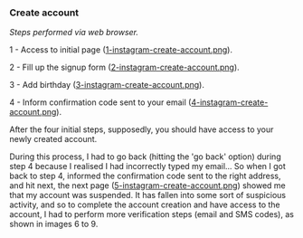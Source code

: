 ### Create account

*Steps performed via web browser.*

1 - Access to initial page ([1-instagram-create-account.png](./create/1-instagram-create-account.png)).

2 - Fill up the signup form ([2-instagram-create-account.png](./create/2-instagram-create-account.png)).

3 - Add birthday ([3-instagram-create-account.png](./create/3-instagram-create-account.png)).

4 - Inform confirmation code sent to your email ([4-instagram-create-account.png](./create/4-instagram-create-account.png)).

After the four initial steps, supposedly, you should have access to your newly created account.

During this process, I had to go back (hitting the 'go back' option) during step 4 because I realised I had incorrectly typed my email... So when I got back to step 4, informed the confirmation code sent to the right address, and hit next, the next page ([5-instagram-create-account.png](./create/5-instagram-create-account.png)) showed me that my account was suspended. It has fallen into some sort of suspicious activity, and so to complete the account creation and have access to the account, I had to perform more verification steps (email and SMS codes), as shown in images 6 to 9.